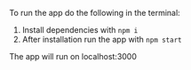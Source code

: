 To run the app do the following in the terminal:

1. Install dependencies with `npm i`
2. After installation run the app with `npm start`

The app will run on localhost:3000